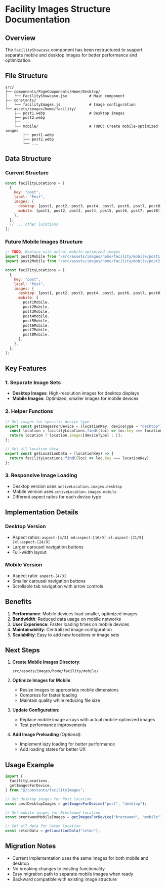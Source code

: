 # Facility Images Structure Documentation

## Overview

The `FacilityShowcase` component has been restructured to support separate mobile and desktop images for better performance and optimization.

## File Structure

```
src/
├── components/PageComponents/Home/Desktop/
│   └── FacilityShowcase.jsx          # Main component
├── constants/
│   └── facilityImages.js             # Image configuration
└── assets/images/home/facility/
    ├── post1.webp                    # Desktop images
    ├── post2.webp
    ├── ...
    └── mobile/                       # TODO: Create mobile-optimized images
        ├── post1.webp
        ├── post2.webp
        └── ...
```

## Data Structure

### Current Structure

```javascript
const facilityLocations = [
  {
    key: "post",
    label: "Post",
    images: {
      desktop: [post1, post2, post3, post4, post5, post6, post7, post8],
      mobile: [post1, post2, post3, post4, post5, post6, post7, post8], // Currently same as desktop
    },
  },
  // ... other locations
];
```

### Future Mobile Images Structure

```javascript
// TODO: Replace with actual mobile-optimized images
import post1Mobile from "/src/assets/images/home/facility/mobile/post1.webp";
import post2Mobile from "/src/assets/images/home/facility/mobile/post2.webp";

const facilityLocations = [
  {
    key: "post",
    label: "Post",
    images: {
      desktop: [post1, post2, post3, post4, post5, post6, post7, post8],
      mobile: [
        post1Mobile,
        post2Mobile,
        post3Mobile,
        post4Mobile,
        post5Mobile,
        post6Mobile,
        post7Mobile,
        post8Mobile,
      ],
    },
  },
];
```

## Key Features

### 1. Separate Image Sets

- **Desktop Images**: High-resolution images for desktop displays
- **Mobile Images**: Optimized, smaller images for mobile devices

### 2. Helper Functions

```javascript
// Get images for specific device type
export const getImagesForDevice = (locationKey, deviceType = "desktop") => {
  const location = facilityLocations.find((loc) => loc.key === locationKey);
  return location ? location.images[deviceType] : [];
};

// Get all location data
export const getLocationData = (locationKey) => {
  return facilityLocations.find((loc) => loc.key === locationKey);
};
```

### 3. Responsive Image Loading

- Desktop version uses `activeLocation.images.desktop`
- Mobile version uses `activeLocation.images.mobile`
- Different aspect ratios for each device type

## Implementation Details

### Desktop Version

- Aspect ratios: `aspect-[4/3] md:aspect-[16/9] xl:aspect-[21/9] 2xl:aspect-[24/9]`
- Larger carousel navigation buttons
- Full-width layout

### Mobile Version

- Aspect ratio: `aspect-[4/3]`
- Smaller carousel navigation buttons
- Scrollable tab navigation with arrow controls

## Benefits

1. **Performance**: Mobile devices load smaller, optimized images
2. **Bandwidth**: Reduced data usage on mobile networks
3. **User Experience**: Faster loading times on mobile devices
4. **Maintainability**: Centralized image configuration
5. **Scalability**: Easy to add new locations or image sets

## Next Steps

1. **Create Mobile Images Directory**:

   ```
   src/assets/images/home/facility/mobile/
   ```

2. **Optimize Images for Mobile**:

   - Resize images to appropriate mobile dimensions
   - Compress for faster loading
   - Maintain quality while reducing file size

3. **Update Configuration**:

   - Replace mobile image arrays with actual mobile-optimized images
   - Test performance improvements

4. **Add Image Preloading** (Optional):
   - Implement lazy loading for better performance
   - Add loading states for better UX

## Usage Example

```javascript
import {
  facilityLocations,
  getImagesForDevice,
} from "@/constants/facilityImages";

// Get desktop images for Post location
const postDesktopImages = getImagesForDevice("post", "desktop");

// Get mobile images for Brentwood location
const brentwoodMobileImages = getImagesForDevice("brentwood", "mobile");

// Get all data for Seton location
const setonData = getLocationData("seton");
```

## Migration Notes

- Current implementation uses the same images for both mobile and desktop
- No breaking changes to existing functionality
- Easy migration path to separate mobile images when ready
- Backward compatible with existing image structure
